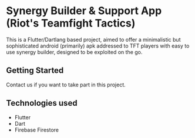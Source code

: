 # Synergy Builder & Support App (Riot's Teamfight Tactics)

This is a Flutter/Dartlang based project, aimed to offer a minimalistic but sophisticated android (primarily) apk addressed to TFT players with easy to use synergy builder, designed to be exploited on the go.

## Getting Started

Contact us if you want to take part in this project. 

## Technologies used
- Flutter
- Dart
- Firebase Firestore
